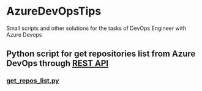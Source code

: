 # AzureDevOpsTips
Small scripts and other solutions for the tasks of DevOps Engineer with Azure Devops

## Python script for get repositories list from Azure DevOps through [REST API](https://docs.microsoft.com/en-us/rest/api/azure/devops/git/repositories/list?view=azure-devops-rest-6.0)

### [get_repos_list.py](./get_repos_list.py)
